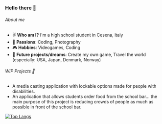 ### Hello there 👋

###### About me
- :v: **Who am I?** I'm a high school student in Cesena, Italy
- :art: **Passions**: Coding, Photography
- :video_game: **Hobbies**: Videogames, Coding
- :city_sunset: **Future projects/dreams**: Create my own game, Travel the world (especially: USA, Japan, Denmark, Norway)
###### WIP Projects 🔭
- A media casting application with lockable options made for people with disabilities.
- An application that allows students order food from the school bar... the main purpose of this project is reducing crowds of people as much as possible in front of the school bar.

[![Top Langs](https://github-readme-stats.vercel.app/api/top-langs/?username=Lukotty)](https://github.com/Lukotty/github-readme-stats&html&theme=tokyonight)
